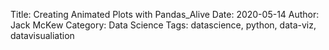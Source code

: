 Title: Creating Animated Plots with Pandas_Alive
Date: 2020-05-14
Author: Jack McKew
Category: Data Science
Tags: datascience, python, data-viz, datavisualiation

